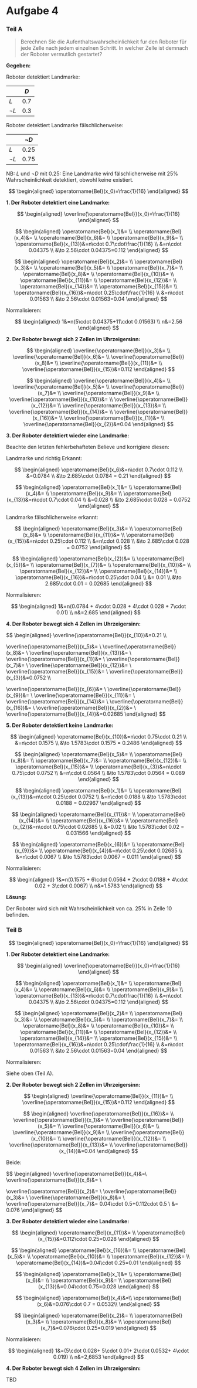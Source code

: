 # Aufgabe 4

### Teil A

> Berechnen Sie die Aufenthaltswahrscheinlichkeit fur den Roboter für jede Zelle nach jedem einzelnen Schritt. In welcher Zelle ist demnach der Roboter vermutlich gestartet?

**Gegeben:**

Roboter detektiert Landmarke:

|           | $D$  |
| --------- | ----- |
| $L$       | $0.7$ |
| $\lnot L$ | $0.3$ |

Roboter detektiert Landmarke fälschlicherweise:

|           | $\lnot D$  |
| --------- | ----- |
| $L$       | $0.25$ |
| $\lnot L$ | $0.75$ |

NB: $L$ und $\lnot D$ mit $0.25$: Eine Landmarke wird fälschlicherweise mit 25% Wahrscheinlichkeit detektiert, obwohl keine existiert.

$$
\begin{aligned}
\operatorname{Bel}(x_0)=\frac{1}{16}
\end{aligned}
$$

**1. Der Roboter detektiert eine Landmarke:**

$$
\begin{aligned}
\overline{\operatorname{Bel}}(x_0)=\frac{1}{16}
\end{aligned}
$$

$$
\begin{aligned}
  \operatorname{Bel}(x_1)&= \\
  \operatorname{Bel}(x_4)&= \\
  \operatorname{Bel}(x_6)&= \\
  \operatorname{Bel}(x_9)&= \\
  \operatorname{Bel}(x_{13})&=n\cdot 0.7\cdot\frac{1}{16} \\
  &=n\cdot 0.04375 \\
  &\to 2.56\cdot 0.04375=0.112
\end{aligned}
$$

$$
\begin{aligned}
  \operatorname{Bel}(x_2)&= \\
  \operatorname{Bel}(x_3)&= \\
  \operatorname{Bel}(x_5)&= \\
  \operatorname{Bel}(x_7)&= \\
  \operatorname{Bel}(x_8)&= \\
  \operatorname{Bel}(x_{10})&= \\
  \operatorname{Bel}(x_{11})&= \\
  \operatorname{Bel}(x_{12})&= \\
  \operatorname{Bel}(x_{14})&= \\
  \operatorname{Bel}(x_{15})&= \\
  \operatorname{Bel}(x_{16})&=n\cdot 0.25\cdot\frac{1}{16} \\
  &=n\cdot 0.01563 \\
  &\to 2.56\cdot 0.01563=0.04
\end{aligned}
$$

Normalisieren:

$$
\begin{aligned}
  1&=n(5\cdot 0.04375+11\cdot 0.01563) \\
  n&=2.56
\end{aligned}
$$

**2. Der Roboter bewegt sich 2 Zellen im Uhrzeigersinn:**

$$
\begin{aligned}
  \overline{\operatorname{Bel}}(x_3)&= \\
  \overline{\operatorname{Bel}}(x_6)&= \\
  \overline{\operatorname{Bel}}(x_8)&= \\
  \overline{\operatorname{Bel}}(x_{11})&= \\
  \overline{\operatorname{Bel}}(x_{15})&=0.112
\end{aligned}
$$

$$
\begin{aligned}
  \overline{\operatorname{Bel}}(x_4)&= \\
  \overline{\operatorname{Bel}}(x_5)&= \\
  \overline{\operatorname{Bel}}(x_7)&= \\
  \overline{\operatorname{Bel}}(x_9)&= \\
  \overline{\operatorname{Bel}}(x_{10})&= \\
  \overline{\operatorname{Bel}}(x_{12})&= \\
  \overline{\operatorname{Bel}}(x_{13})&= \\
  \overline{\operatorname{Bel}}(x_{14})&= \\
  \overline{\operatorname{Bel}}(x_{16})&= \\
  \overline{\operatorname{Bel}}(x_{1})&= \\
  \overline{\operatorname{Bel}}(x_{2})&=0.04
\end{aligned}
$$

**3. Der Roboter detektiert wieder eine Landmarke:**

Beachte den letzten fehlerbehafteten Believe und korrigiere diesen:

Landmarke und richtig Erkannt:

$$
\begin{aligned}
  \operatorname{Bel}(x_6)&=n\cdot 0.7\cdot 0.112 \\
  &=0.0784 \\
  &\to 2.685\cdot 0.0784 = 0.21
\end{aligned}
$$

$$
\begin{aligned}
  \operatorname{Bel}(x_1)&= \\
  \operatorname{Bel}(x_4)&= \\
  \operatorname{Bel}(x_9)&= \\
  \operatorname{Bel}(x_{13})&=n\cdot 0.7\cdot 0.04 \\
  &=0.028 \\
  &\to 2.685\cdot 0.028 = 0.0752
\end{aligned}
$$

Landmarke fälschlicherweise erkannt:

$$
\begin{aligned}
  \operatorname{Bel}(x_3)&= \\
  \operatorname{Bel}(x_8)&= \\
  \operatorname{Bel}(x_{11})&= \\
  \operatorname{Bel}(x_{15})&=n\cdot 0.25\cdot 0.112 \\
  &=n\cdot 0.028 \\
  &\to 2.685\cdot 0.028 = 0.0752
\end{aligned}
$$

$$
\begin{aligned}
  \operatorname{Bel}(x_{2})&= \\
  \operatorname{Bel}(x_{5})&= \\
  \operatorname{Bel}(x_{7})&= \\
  \operatorname{Bel}(x_{10})&= \\
  \operatorname{Bel}(x_{12})&= \\
  \operatorname{Bel}(x_{14})&= \\
  \operatorname{Bel}(x_{16})&=n\cdot 0.25\cdot 0.04 \\
  &= 0.01 \\
  &\to 2.685\cdot 0.01 = 0.02685
\end{aligned}
$$

Normalisieren:

$$
\begin{aligned}
  1&=n(0.0784 + 4\cdot 0.028 + 4\cdot 0.028 + 7\cdot 0.01) \\
  n&=2.685
\end{aligned}
$$

**4. Der Roboter bewegt sich 4 Zellen im Uhrzeigersinn:**

$$
\begin{aligned}
  \overline{\operatorname{Bel}}(x_{10})&=0.21 \\\\

  \overline{\operatorname{Bel}}(x_5)&= \\
  \overline{\operatorname{Bel}}(x_8)&= \\
  \overline{\operatorname{Bel}}(x_{13})&= \\
  \overline{\operatorname{Bel}}(x_{1})&= \\
  \overline{\operatorname{Bel}}(x_7)&= \\
  \overline{\operatorname{Bel}}(x_{12})&= \\
  \overline{\operatorname{Bel}}(x_{15})&= \\
  \overline{\operatorname{Bel}}(x_{3})&=0.0752 \\\\

  \overline{\operatorname{Bel}}(x_{6})&= \\
  \overline{\operatorname{Bel}}(x_{9})&= \\
  \overline{\operatorname{Bel}}(x_{11})&= \\
  \overline{\operatorname{Bel}}(x_{14})&= \\
  \overline{\operatorname{Bel}}(x_{16})&= \\
  \overline{\operatorname{Bel}}(x_{2})&= \\
  \overline{\operatorname{Bel}}(x_{4})&=0.02685
\end{aligned}
$$

**5. Der Roboter detektiert keine Landmarke:**

$$
\begin{aligned}
  \operatorname{Bel}(x_{10})&=n\cdot 0.75\cdot 0.21 \\
  &=n\cdot 0.1575 \\
  &\to 1.5783\cdot 0.1575 = 0.2486
\end{aligned}
$$

$$
\begin{aligned}
  \operatorname{Bel}(x_5)&= \\
  \operatorname{Bel}(x_8)&= \\
  \operatorname{Bel}(x_7)&= \\
  \operatorname{Bel}(x_{12})&= \\
  \operatorname{Bel}(x_{15})&= \\
  \operatorname{Bel}(x_{3})&=n\cdot 0.75\cdot 0.0752 \\
  &=n\cdot 0.0564 \\
  &\to 1.5783\cdot 0.0564 = 0.089
\end{aligned}
$$

$$
\begin{aligned}
  \operatorname{Bel}(x_1)&= \\
  \operatorname{Bel}(x_{13})&=n\cdot 0.25\cdot 0.0752 \\
  &=n\cdot 0.0188 \\
  &\to 1.5783\cdot 0.0188 = 0.02967
\end{aligned}
$$

$$
\begin{aligned}
  \operatorname{Bel}(x_{11})&= \\
  \operatorname{Bel}(x_{14})&= \\
  \operatorname{Bel}(x_{16})&= \\
  \operatorname{Bel}(x_{2})&=n\cdot 0.75\cdot 0.02685 \\
  &=0.02 \\
  &\to 1.5783\cdot 0.02 = 0.031566
\end{aligned}
$$

$$
\begin{aligned}
  \operatorname{Bel}(x_{6})&= \\
  \operatorname{Bel}(x_{9})&= \\
  \operatorname{Bel}(x_{4})&=n\cdot 0.25\cdot 0.02685 \\
  &=n\cdot 0.0067 \\
  &\to 1.5783\cdot 0.0067 = 0.011
\end{aligned}
$$

Normalisieren:

$$
\begin{aligned}
  1&=n(0.1575 + 6\cdot 0.0564 + 2\cdot 0.0188 + 4\cdot 0.02 + 3\cdot 0.0067) \\
  n&=1.5783
\end{aligned}
$$

**Lösung:**

Der Roboter wird sich mit Wahrscheinlichkeit von ca. 25% in Zelle 10 befinden.

### Teil B

$$
\begin{aligned}
\operatorname{Bel}(x_0)=\frac{1}{16}
\end{aligned}
$$

**1. Der Roboter detektiert eine Landmarke:**

$$
\begin{aligned}
\overline{\operatorname{Bel}}(x_0)=\frac{1}{16}
\end{aligned}
$$

$$
\begin{aligned}
  \operatorname{Bel}(x_1)&= \\
  \operatorname{Bel}(x_4)&= \\
  \operatorname{Bel}(x_6)&= \\
  \operatorname{Bel}(x_9)&= \\
  \operatorname{Bel}(x_{13})&=n\cdot 0.7\cdot\frac{1}{16} \\
  &=n\cdot 0.04375 \\
  &\to 2.56\cdot 0.04375=0.112
\end{aligned}
$$

$$
\begin{aligned}
  \operatorname{Bel}(x_2)&= \\
  \operatorname{Bel}(x_3)&= \\
  \operatorname{Bel}(x_5)&= \\
  \operatorname{Bel}(x_7)&= \\
  \operatorname{Bel}(x_8)&= \\
  \operatorname{Bel}(x_{10})&= \\
  \operatorname{Bel}(x_{11})&= \\
  \operatorname{Bel}(x_{12})&= \\
  \operatorname{Bel}(x_{14})&= \\
  \operatorname{Bel}(x_{15})&= \\
  \operatorname{Bel}(x_{16})&=n\cdot 0.25\cdot\frac{1}{16} \\
  &=n\cdot 0.01563 \\
  &\to 2.56\cdot 0.01563=0.04
\end{aligned}
$$

Normalisieren:

Siehe oben (Teil A).

**2. Der Roboter bewegt sich 2 Zellen im Uhrzeigersinn:**

$$
\begin{aligned}
  \overline{\operatorname{Bel}}(x_{11})&= \\
  \overline{\operatorname{Bel}}(x_{15})&=0.112
\end{aligned}
$$

$$
\begin{aligned}
  \overline{\operatorname{Bel}}(x_{16})&= \\
  \overline{\operatorname{Bel}}(x_1)&= \\
  \overline{\operatorname{Bel}}(x_5)&= \\
  \overline{\operatorname{Bel}}(x_6)&= \\
  \overline{\operatorname{Bel}}(x_9)&= \\
  \overline{\operatorname{Bel}}(x_{10})&= \\
  \overline{\operatorname{Bel}}(x_{12})&= \\
  \overline{\operatorname{Bel}}(x_{13})&= \\
  \overline{\operatorname{Bel}}(x_{14})&=0.04
\end{aligned}
$$

Beide:

$$
\begin{aligned}
  \overline{\operatorname{Bel}}(x_4)&=\\
  \overline{\operatorname{Bel}}(x_6)&= \\

  \overline{\operatorname{Bel}}(x_2)&= \\
  \overline{\operatorname{Bel}}(x_3)&= \\
  \overline{\operatorname{Bel}}(x_8)&= \\
  \overline{\operatorname{Bel}}(x_7)&= 0.04\cdot 0.5+0.112cdot 0.5 \\
  &= 0.076
\end{aligned}
$$

**3. Der Roboter detektiert wieder eine Landmarke:**

$$
\begin{aligned}
  \operatorname{Bel}(x_{11})&= \\
  \operatorname{Bel}(x_{15})&=0.112\cdot 0.25=0.028
\end{aligned}
$$

$$
\begin{aligned}
  \operatorname{Bel}(x_{16})&= \\
  \operatorname{Bel}(x_5)&= \\
  \operatorname{Bel}(x_{10})&= \\
  \operatorname{Bel}(x_{12})&= \\
  \operatorname{Bel}(x_{14})&=0.04\cdot 0.25=0.01
\end{aligned}
$$

$$
\begin{aligned}
  \operatorname{Bel}(x_1)&= \\
  \operatorname{Bel}(x_6)&= \\
  \operatorname{Bel}(x_9)&= \\
  \operatorname{Bel}(x_{13})&=0.04\cdot 0.75=0.028
\end{aligned}
$$

$$
\begin{aligned}
  \operatorname{Bel}(x_4)&=\\
  \operatorname{Bel}(x_6)&=0.076\cdot 0.7 = 0.0532\\
\end{aligned}
$$

$$
\begin{aligned}
  \operatorname{Bel}(x_2)&= \\
  \operatorname{Bel}(x_3)&= \\
  \operatorname{Bel}(x_8)&= \\
  \operatorname{Bel}(x_7)&=0.076\cdot 0.25=0.019
\end{aligned}
$$

Normalisieren:

$$
\begin{aligned}
  1&=(5\cdot 0.028+ 5\cdot 0.01+ 2\cdot 0.0532+ 4\cdot 0.019) \\
  n&=2,6853
\end{aligned}
$$

**4. Der Roboter bewegt sich 4 Zellen im Uhrzeigersinn:**

TBD
